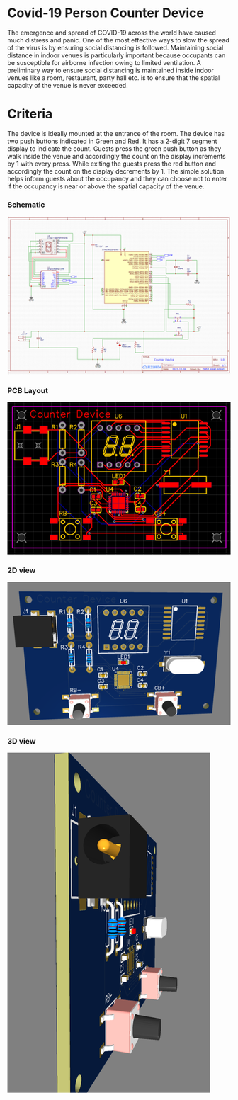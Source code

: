 # Covid-19 Person Counter Device

  The emergence and spread of COVID-19 across the world have caused much distress and panic. One of the most effective ways to slow the spread of the virus is by ensuring social distancing is followed. Maintaining social distance in indoor venues is particularly important because occupants can be susceptible for airborne infection owing to limited ventilation. A preliminary way to ensure social distancing is maintained inside indoor venues like a room, restaurant, party hall etc. is to ensure that the spatial capacity of the venue is never exceeded.

# Criteria

  The device is ideally mounted at the entrance of the room. The device has two push buttons indicated in Green and Red. It has a 2-digit 7 segment display to indicate the count. Guests press the green push button as they walk inside the venue and accordingly the count on the display increments by 1 with every press. While exiting the guests press the red button and accordingly the count on the display decrements by 1. The simple solution helps inform guests about the occupancy and they can choose not to enter if the occupancy is near or above the spatial capacity of the venue.

### Schematic

![schematic!](Images/Schematic.PNG)

### PCB Layout

![PCB layout!](Images/PCB%20layout.PNG)

### 2D view

![3D view!](Images/3D.PNG)

### 3D view

![3D view 2!](Images/3D2.PNG)
